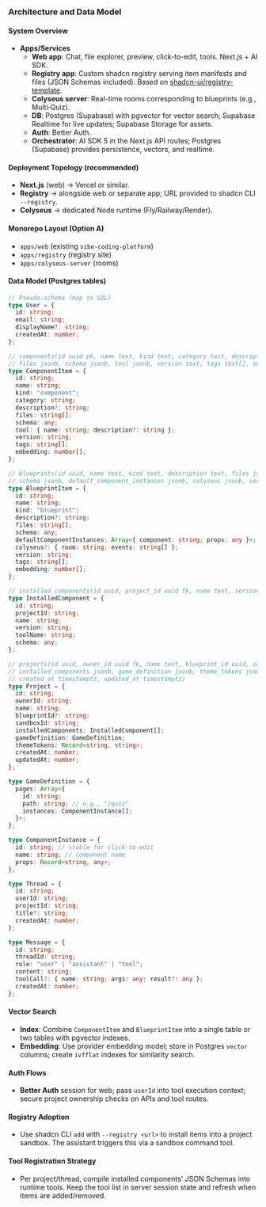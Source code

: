### Architecture and Data Model

#### System Overview

- **Apps/Services**
  - **Web app**: Chat, file explorer, preview, click-to-edit, tools. Next.js + AI SDK.
  - **Registry app**: Custom shadcn registry serving item manifests and files (JSON Schemas included). Based on [shadcn-ui/registry-template](https://github.com/shadcn-ui/registry-template).
  - **Colyseus server**: Real-time rooms corresponding to blueprints (e.g., Multi‑Quiz).
  - **DB**: Postgres (Supabase) with pgvector for vector search; Supabase Realtime for live updates; Supabase Storage for assets.
  - **Auth**: Better Auth.
  - **Orchestrator**: AI SDK 5 in the Next.js API routes; Postgres (Supabase) provides persistence, vectors, and realtime.

#### Deployment Topology (recommended)

- **Next.js** (web) → Vercel or similar.
- **Registry** → alongside web or separate app; URL provided to shadcn CLI `--registry`.
- **Colyseus** → dedicated Node runtime (Fly/Railway/Render).

#### Monorepo Layout (Option A)

- `apps/web` (existing `vibe-coding-platform`)
- `apps/registry` (registry site)
- `apps/colyseus-server` (rooms)

#### Data Model (Postgres tables)

```ts
// Pseudo-schema (map to SQL)
type User = {
  id: string;
  email: string;
  displayName?: string;
  createdAt: number;
};

// components(id uuid pk, name text, kind text, category text, description text,
// files jsonb, schema jsonb, tool jsonb, version text, tags text[], embedding vector)
type ComponentItem = {
  id: string;
  name: string;
  kind: "component";
  category: string;
  description?: string;
  files: string[];
  schema: any;
  tool: { name: string; description?: string };
  version: string;
  tags: string[];
  embedding: number[];
};

// blueprints(id uuid, name text, kind text, description text, files jsonb,
// schema jsonb, default_component_instances jsonb, colyseus jsonb, version text, tags text[], embedding vector)
type BlueprintItem = {
  id: string;
  name: string;
  kind: "blueprint";
  description?: string;
  files: string[];
  schema: any;
  defaultComponentInstances: Array<{ component: string; props: any }>;
  colyseus?: { room: string; events: string[] };
  version: string;
  tags: string[];
  embedding: number[];
};

// installed_components(id uuid, project_id uuid fk, name text, version text, tool_name text, schema jsonb)
type InstalledComponent = {
  id: string;
  projectId: string;
  name: string;
  version: string;
  toolName: string;
  schema: any;
};

// projects(id uuid, owner_id uuid fk, name text, blueprint_id uuid, sandbox_id text,
// installed_components jsonb, game_definition jsonb, theme_tokens jsonb,
// created_at timestamptz, updated_at timestamptz)
type Project = {
  id: string;
  ownerId: string;
  name: string;
  blueprintId?: string;
  sandboxId: string;
  installedComponents: InstalledComponent[];
  gameDefinition: GameDefinition;
  themeTokens: Record<string, string>;
  createdAt: number;
  updatedAt: number;
};

type GameDefinition = {
  pages: Array<{
    id: string;
    path: string; // e.g., "/quiz"
    instances: ComponentInstance[];
  }>;
};

type ComponentInstance = {
  id: string; // stable for click-to-edit
  name: string; // component name
  props: Record<string, any>;
};

type Thread = {
  id: string;
  userId: string;
  projectId: string;
  title?: string;
  createdAt: number;
};

type Message = {
  id: string;
  threadId: string;
  role: "user" | "assistant" | "tool";
  content: string;
  toolCall?: { name: string; args: any; result?: any };
  createdAt: number;
};
```

#### Vector Search

- **Index**: Combine `ComponentItem` and `BlueprintItem` into a single table or two tables with pgvector indexes.
- **Embedding**: Use provider embedding model; store in Postgres `vector` columns; create `ivfflat` indexes for similarity search.

#### Auth Flows

- **Better Auth** session for web; pass `userId` into tool execution context; secure project ownership checks on APIs and tool routes.

#### Registry Adoption

- Use shadcn CLI `add` with `--registry <url>` to install items into a project sandbox. The assistant triggers this via a sandbox command tool.

#### Tool Registration Strategy

- Per project/thread, compile installed components' JSON Schemas into runtime tools. Keep the tool list in server session state and refresh when items are added/removed.
